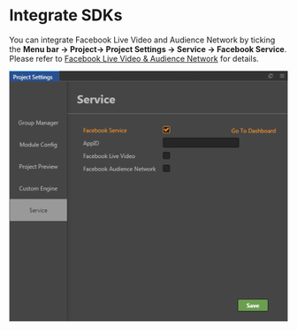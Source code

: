 # Integrate SDKs

You can integrate Facebook Live Video and Audience Network by ticking the **Menu bar -> Project-> Project Settings -> Service -> Facebook Service**. Please refer to [Facebook Live Video & Audience Network](fb-an-and-live.md) for details.

![](fb-an-and-live/facebook.png)
